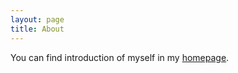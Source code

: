 ```yaml
---
layout: page
title: About
---
```


You can find introduction of myself in my [homepage](http://iotwrt.com/).
